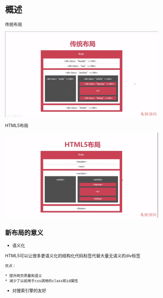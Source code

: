# 概述

传统布局

![传统布局](./screenshots/2018-06-17_163030.png)

HTML5布局

![HTML5布局](./screenshots/2018-06-17_163448.png)

## 新布局的意义

* 语义化

HTML5可以让很多更语义化的结构化代码标签代替大量无语义的div标签

    优点：

    * 提升网页质量和语义
    * 减少了以前用于css调用的class和id属性

* 对搜索引擎的友好
